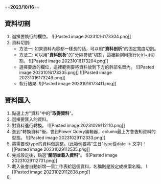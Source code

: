 ==**2023/10/16**==

## 資料切割
1. 選擇要執行的欄位。
	![[Pasted image 20231016173304.png]]
2. 資料切割:
	* 方法一: 如果資料內容都一樣長的話，可以用"**資料剖析**"的固定寬度切割。
	* 方法二: 可以用"**資料剖析**"的"分隔符號"切割，這裡範例用換行(ctrl+j)切割。
		![[Pasted image 20231016173204.png]]
	* 選擇要放的欄位，這裡範例要將資料放到下方的幹部名單內。
		![[Pasted image 20231016173335.png]]
		![[Pasted image 20231016173249.png]]
	* 執行結果:
		![[Pasted image 20231016173411.png]]

## 資料匯入
1. 點選上方"資料"中的"**取得資料**"。
2. 選擇要匯入的資料。
3. 對資料進行轉換。
	![[Pasted image 20231029112110.png]]
4. 進到"轉換資料"後，會到Power Query編輯器，column最上方會告知資料的型態。
	![[Pasted image 20231029112333.png]]
5. 將需要改type的資料做調整。(此範例要將"生日"type從date -> 文字)
	![[Pasted image 20231029112535.png]]
6. 完成設定後，點選"**關閉並載入資料**"。
	![[Pasted image 20231029112731.png]]
7. 載入後會自動新增一個工作表給這個資料，名稱則是設定成檔案名稱。
	![[Pasted image 20231029112838.png]]
8. 

